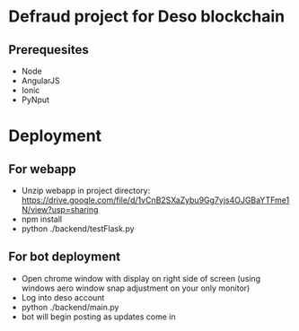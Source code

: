 # Defraud project for Deso blockchain

## Prerequesites
* Node
* AngularJS
* Ionic
* PyNput


# Deployment

## For webapp
* Unzip webapp in project directory: https://drive.google.com/file/d/1vCnB2SXaZybu9Gg7yjs4OJGBaYTFme1N/view?usp=sharing
* npm install
* python ./backend/testFlask.py

## For bot deployment
* Open chrome window with display on right side of screen (using windows aero window snap adjustment on your only monitor)
* Log into deso account
* python ./backend/main.py
* bot will begin posting as updates come in






